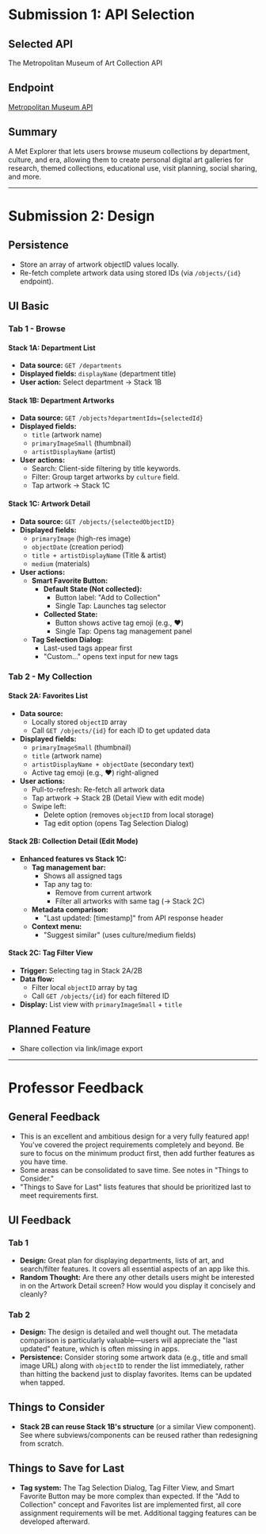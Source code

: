 # Submission 1: API Selection

## Selected API
The Metropolitan Museum of Art Collection API  

## Endpoint
[Metropolitan Museum API](https://metmuseum.github.io/)  

## Summary
A Met Explorer that lets users browse museum collections by department, culture, and era, allowing them to create personal digital art galleries for research, themed collections, educational use, visit planning, social sharing, and more.

---

# Submission 2: Design

## Persistence
- Store an array of artwork objectID values locally.
- Re-fetch complete artwork data using stored IDs (via `/objects/{id}` endpoint).

## UI Basic

### Tab 1 - Browse
#### Stack 1A: Department List
- **Data source:** `GET /departments`
- **Displayed fields:** `displayName` (department title)
- **User action:** Select department → Stack 1B

#### Stack 1B: Department Artworks
- **Data source:** `GET /objects?departmentIds={selectedId}`
- **Displayed fields:**
  - `title` (artwork name)
  - `primaryImageSmall` (thumbnail)
  - `artistDisplayName` (artist)
- **User actions:**
  - Search: Client-side filtering by title keywords.
  - Filter: Group target artworks by `culture` field.
  - Tap artwork → Stack 1C

#### Stack 1C: Artwork Detail
- **Data source:** `GET /objects/{selectedObjectID}`
- **Displayed fields:**
  - `primaryImage` (high-res image)
  - `objectDate` (creation period)
  - `title + artistDisplayName` (Title & artist)
  - `medium` (materials)
- **User actions:**
  - **Smart Favorite Button:**
    - **Default State (Not collected):**
      - Button label: "Add to Collection"
      - Single Tap: Launches tag selector
    - **Collected State:**
      - Button shows active tag emoji (e.g., ❤️)
      - Single Tap: Opens tag management panel
  - **Tag Selection Dialog:**
    - Last-used tags appear first
    - "Custom..." opens text input for new tags

### Tab 2 - My Collection
#### Stack 2A: Favorites List
- **Data source:**
  - Locally stored `objectID` array
  - Call `GET /objects/{id}` for each ID to get updated data
- **Displayed fields:**
  - `primaryImageSmall` (thumbnail)
  - `title` (artwork name)
  - `artistDisplayName + objectDate` (secondary text)
  - Active tag emoji (e.g., ❤️) right-aligned
- **User actions:**
  - Pull-to-refresh: Re-fetch all artwork data
  - Tap artwork → Stack 2B (Detail View with edit mode)
  - Swipe left:
    - Delete option (removes `objectID` from local storage)
    - Tag edit option (opens Tag Selection Dialog)

#### Stack 2B: Collection Detail (Edit Mode)
- **Enhanced features vs Stack 1C:**
  - **Tag management bar:**
    - Shows all assigned tags
    - Tap any tag to:
      - Remove from current artwork
      - Filter all artworks with same tag (→ Stack 2C)
  - **Metadata comparison:**
    - "Last updated: [timestamp]" from API response header
  - **Context menu:**
    - "Suggest similar" (uses culture/medium fields)

#### Stack 2C: Tag Filter View
- **Trigger:** Selecting tag in Stack 2A/2B
- **Data flow:**
  - Filter local `objectID` array by tag
  - Call `GET /objects/{id}` for each filtered ID
- **Display:** List view with `primaryImageSmall` + `title`

## Planned Feature
- Share collection via link/image export

---

# Professor Feedback

## General Feedback
- This is an excellent and ambitious design for a very fully featured app! You’ve covered the project requirements completely and beyond. Be sure to focus on the minimum product first, then add further features as you have time.
- Some areas can be consolidated to save time. See notes in "Things to Consider."
- "Things to Save for Last" lists features that should be prioritized last to meet requirements first.

## UI Feedback
### Tab 1
- **Design:** Great plan for displaying departments, lists of art, and search/filter features. It covers all essential aspects of an app like this.
- **Random Thought:** Are there any other details users might be interested in on the Artwork Detail screen? How would you display it concisely and cleanly?

### Tab 2
- **Design:** The design is detailed and well thought out. The metadata comparison is particularly valuable—users will appreciate the "last updated" feature, which is often missing in apps.
- **Persistence:** Consider storing some artwork data (e.g., title and small image URL) along with `objectID` to render the list immediately, rather than hitting the backend just to display favorites. Items can be updated when tapped.

## Things to Consider
- **Stack 2B can reuse Stack 1B's structure** (or a similar View component). See where subviews/components can be reused rather than redesigning from scratch.

## Things to Save for Last
- **Tag system:** The Tag Selection Dialog, Tag Filter View, and Smart Favorite Button may be more complex than expected. If the "Add to Collection" concept and Favorites list are implemented first, all core assignment requirements will be met. Additional tagging features can be developed afterward.

